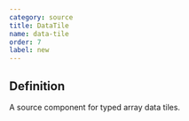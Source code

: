 ```yaml
---
category: source
title: DataTile
name: data-tile
order: 7
label: new
---
```


## Definition

A source component for typed array data tiles.